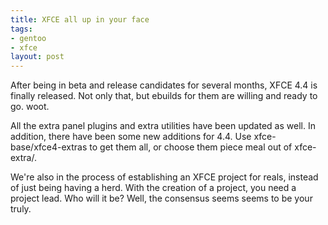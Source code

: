 ```yaml
--- 
title: XFCE all up in your face
tags: 
- gentoo
- xfce
layout: post
---
```

<p>After being in beta and release candidates for several months, XFCE 4.4 is finally released. Not only that, but ebuilds for them are willing and ready to go. woot.</p>

<p>All the extra panel plugins and extra utilities have been updated as well. In addition, there have been some new additions for 4.4. Use xfce-base/xfce4-extras to get them all, or choose them piece meal out of xfce-extra/.</p>

<p>We're also in the process of establishing an XFCE project for reals, instead of just being having a herd. With the creation of a project, you need a project lead. Who will it be? Well, the consensus seems  seems to be your truly.</p>					
